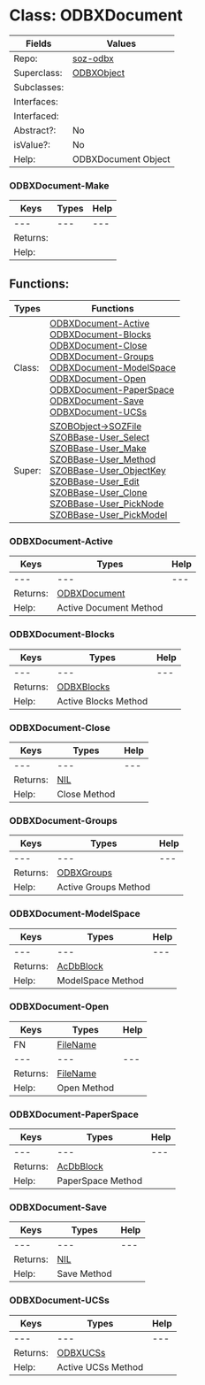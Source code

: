
# Class:	ODBXDocument

| Fields | Values |
| --------- | --------- |
| Repo: | [soz-odbx](/repos/soz-odbx.html) |
| Superclass: | [ODBXObject](ODBXObject.html) |
| Subclasses: |  |
| Interfaces: |  |
| Interfaced: |  |
| Abstract?: | No |
| isValue?: | No |
| Help: | ODBXDocument Object |

### ODBXDocument-Make

| Keys | Types | Help |
| --------- | --------- | --------- |
| --- | --- | --- |
| Returns: |  |
| Help: |  |


## Functions:

| Types | Functions |
| --------- | --------- |
| Class: | [ODBXDocument-Active](#ODBXDocument-Active) <br> [ODBXDocument-Blocks](#ODBXDocument-Blocks) <br> [ODBXDocument-Close](#ODBXDocument-Close) <br> [ODBXDocument-Groups](#ODBXDocument-Groups) <br> [ODBXDocument-ModelSpace](#ODBXDocument-ModelSpace) <br> [ODBXDocument-Open](#ODBXDocument-Open) <br> [ODBXDocument-PaperSpace](#ODBXDocument-PaperSpace) <br> [ODBXDocument-Save](#ODBXDocument-Save) <br> [ODBXDocument-UCSs](#ODBXDocument-UCSs) |
| Super: | [SZOBObject->SOZFile](SZOBObject.html) <br> [SZOBBase-User_Select](SZOBBase.html) <br> [SZOBBase-User_Make](SZOBBase.html) <br> [SZOBBase-User_Method](SZOBBase.html) <br> [SZOBBase-User_ObjectKey](SZOBBase.html) <br> [SZOBBase-User_Edit](SZOBBase.html) <br> [SZOBBase-User_Clone](SZOBBase.html) <br> [SZOBBase-User_PickNode](SZOBBase.html) <br> [SZOBBase-User_PickModel](SZOBBase.html) |


### ODBXDocument-Active

| Keys | Types | Help |
| --------- | --------- | --------- |
| --- | --- | --- |
| Returns: | [ODBXDocument](ODBXDocument.html) |
| Help: | Active Document Method |

### ODBXDocument-Blocks

| Keys | Types | Help |
| --------- | --------- | --------- |
| --- | --- | --- |
| Returns: | [ODBXBlocks](ODBXBlocks.html) |
| Help: | Active Blocks Method |

### ODBXDocument-Close

| Keys | Types | Help |
| --------- | --------- | --------- |
| --- | --- | --- |
| Returns: | [NIL](NIL.html) |
| Help: | Close Method |

### ODBXDocument-Groups

| Keys | Types | Help |
| --------- | --------- | --------- |
| --- | --- | --- |
| Returns: | [ODBXGroups](ODBXGroups.html) |
| Help: | Active Groups Method |

### ODBXDocument-ModelSpace

| Keys | Types | Help |
| --------- | --------- | --------- |
| --- | --- | --- |
| Returns: | [AcDbBlock](AcDbBlock.html) |
| Help: | ModelSpace Method |

### ODBXDocument-Open

| Keys | Types | Help |
| --------- | --------- | --------- |
| FN | [FileName](FileName.html) |  |
| --- | --- | --- |
| Returns: | [FileName](FileName.html) |
| Help: | Open Method |

### ODBXDocument-PaperSpace

| Keys | Types | Help |
| --------- | --------- | --------- |
| --- | --- | --- |
| Returns: | [AcDbBlock](AcDbBlock.html) |
| Help: | PaperSpace Method |

### ODBXDocument-Save

| Keys | Types | Help |
| --------- | --------- | --------- |
| --- | --- | --- |
| Returns: | [NIL](NIL.html) |
| Help: | Save Method |

### ODBXDocument-UCSs

| Keys | Types | Help |
| --------- | --------- | --------- |
| --- | --- | --- |
| Returns: | [ODBXUCSs](ODBXUCSs.html) |
| Help: | Active UCSs Method |

